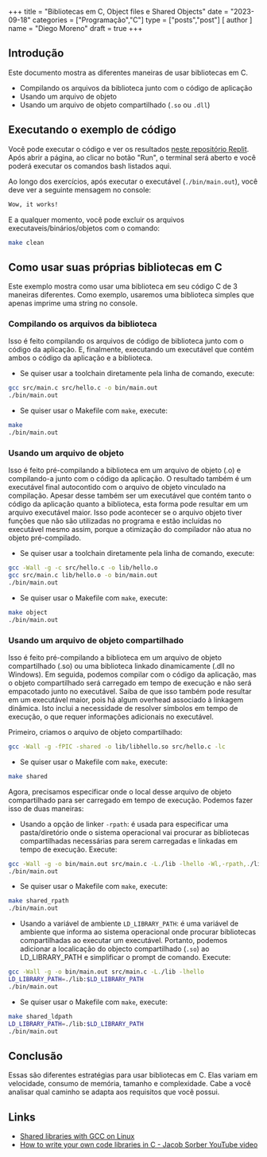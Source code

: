 +++
title = "Bibliotecas em C, Object files e Shared Objects"
date = "2023-09-18"
categories = ["Programação","C"]
type = ["posts","post"]
[ author ]
  name = "Diego Moreno"
draft = true
+++

## Introdução

Este documento mostra as diferentes maneiras de usar bibliotecas em C.
- Compilando os arquivos da biblioteca junto com o código de aplicação
- Usando um arquivo de objeto
- Usando um arquivo de objeto compartilhado (`.so` ou `.dll`)


## Executando o exemplo de código

Você pode executar o código e ver os resultados [neste repositório Replit](https://replit.com/@diegommoreno/C-Libraries-Object-files-Shared-Objects). Após abrir a página, ao clicar no botão "Run", o terminal será aberto e você poderá executar os comandos bash listados aqui.

Ao longo dos exercícios, após executar o executável (`./bin/main.out`), você deve ver a seguinte mensagem no console:
```bash
Wow, it works!
```

E a qualquer momento, você pode excluir os arquivos executaveis/binários/objetos com o comando:
```bash
make clean
```


## Como usar suas próprias bibliotecas em C
Este exemplo mostra como usar uma biblioteca em seu código C de 3 maneiras diferentes. Como exemplo, usaremos uma biblioteca simples que apenas imprime uma string no console.

### Compilando os arquivos da biblioteca
Isso é feito compilando os arquivos de código de biblioteca junto com o código da aplicação. E, finalmente, executando um executável que contém ambos o código da aplicação e a biblioteca.
- Se quiser usar a toolchain diretamente pela linha de comando, execute:
```bash
gcc src/main.c src/hello.c -o bin/main.out
./bin/main.out
```
- Se quiser usar o Makefile com `make`, execute:
```bash
make
./bin/main.out
```

### Usando um arquivo de objeto
Isso é feito pré-compilando a biblioteca em um arquivo de objeto (.o) e compilando-a junto com o código da aplicação. O resultado também é um executável final autocontido com o arquivo de objeto vinculado na compilação. Apesar desse também ser um executável que contém tanto o código da aplicação quanto a biblioteca, esta forma pode resultar em um arquivo executável maior. Isso pode acontecer se o arquivo objeto tiver funções que não são utilizadas no programa e estão incluídas no executável mesmo assim, porque a otimização do compilador não atua no objeto pré-compilado.
- Se quiser usar a toolchain diretamente pela linha de comando, execute:
```bash
gcc -Wall -g -c src/hello.c -o lib/hello.o
gcc src/main.c lib/hello.o -o bin/main.out
./bin/main.out
```
- Se quiser usar o Makefile com `make`, execute:
```bash
make object
./bin/main.out
```

### Usando um arquivo de objeto compartilhado
Isso é feito pré-compilando a biblioteca em um arquivo de objeto compartilhado (.so) ou uma biblioteca linkado dinamicamente (.dll no Windows). Em seguida, podemos compilar com o código da aplicação, mas o objeto compartilhado será carregado em tempo de execução e não será empacotado junto no executável. Saiba de que isso também pode resultar em um executável maior, pois há algum overhead associado à linkagem dinâmica. Isto inclui a necessidade de resolver símbolos em tempo de execução, o que requer informações adicionais no executável.

Primeiro, criamos o arquivo de objeto compartilhado:
```bash
gcc -Wall -g -fPIC -shared -o lib/libhello.so src/hello.c -lc
```
- Se quiser usar o Makefile com `make`, execute:
```bash
make shared
```

Agora, precisamos especificar onde o local desse arquivo de objeto compartilhado para ser carregado em tempo de execução. Podemos fazer isso de duas maneiras:

- Usando a opção de linker `-rpath`: é usada para especificar uma pasta/diretório onde o sistema operacional vai procurar as bibliotecas compartilhadas necessárias para serem carregadas e linkadas em tempo de execução. Execute:
```bash
gcc -Wall -g -o bin/main.out src/main.c -L./lib -lhello -Wl,-rpath,./lib
./bin/main.out
```
- Se quiser usar o Makefile com `make`, execute:
```bash
make shared_rpath
./bin/main.out
```

- Usando a variável de ambiente `LD_LIBRARY_PATH`: é uma variável de ambiente que informa ao sistema operacional onde procurar bibliotecas compartilhadas ao executar um executável. Portanto, podemos adicionar a localicação do objecto compartilhado (`.so`) ao LD_LIBRARY_PATH e simplificar o prompt de comando. Execute:
```bash
gcc -Wall -g -o bin/main.out src/main.c -L./lib -lhello
LD_LIBRARY_PATH=./lib:$LD_LIBRARY_PATH
./bin/main.out
```
- Se quiser usar o Makefile com `make`, execute:
```bash
make shared_ldpath
LD_LIBRARY_PATH=./lib:$LD_LIBRARY_PATH
./bin/main.out
```

## Conclusão
Essas são diferentes estratégias para usar bibliotecas em C. Elas variam em velocidade, consumo de memória, tamanho e complexidade. Cabe a você analisar qual caminho se adapta aos requisitos que você possui.


## Links
- [Shared libraries with GCC on Linux](https://www.cprogramming.com/tutorial/shared-libraries-linux-gcc.html)
- [How to write your own code libraries in C - Jacob Sorber YouTube video](https://youtu.be/JbHmin2Wtmc)
